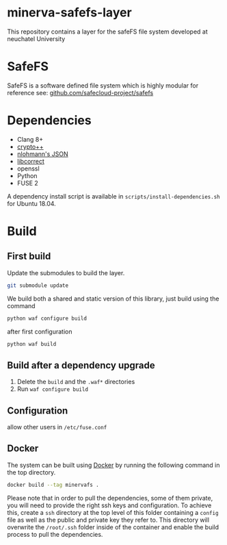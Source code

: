 # minerva-safefs-layer
This repository contains a layer for the safeFS file system developed at neuchatel University

# SafeFS 

SafeFS is a software defined file system which is highly modular for reference see:  [github.com/safecloud-project/safefs](https://github.com/safecloud-project/safefs)

# Dependencies

* Clang 8+
* [crypto++](https://github.com/weidai11/cryptopp)
* [nlohmann's JSON](https://github.com/nlohmann/json) 
* [libcorrect](https://github.com/quiet/libcorrect)
* openssl
* Python
* FUSE 2

A dependency install script is available in `scripts/install-dependencies.sh` for Ubuntu 18.04.

# Build 

## First build

Update the submodules to build the layer.

```bash
git submodule update
```

We build both a shared and static version of this library, just build using the command 

```bash 
python waf configure build 
```

after first configuration 

```bash 
python waf build 
```

## Build after a dependency upgrade

1. Delete the `build` and the `.waf*` directories
2. Run `waf configure build`

## Configuration 

allow other users in `/etc/fuse.conf`

## Docker

The system can be built using [Docker](https://www.docker.com/) by running the following command in the top directory.
```bash
docker build --tag minervafs .
```
Please note that in order to pull the dependencies, some of them private, you will need to provide the right ssh keys and configuration.
To achieve this, create a `ssh` directory at the top level of this folder containing a `config` file as well as the public and private key they refer to.
This directory will overwrite the `/root/.ssh` folder inside of the container and enable the build process to pull the dependencies.
